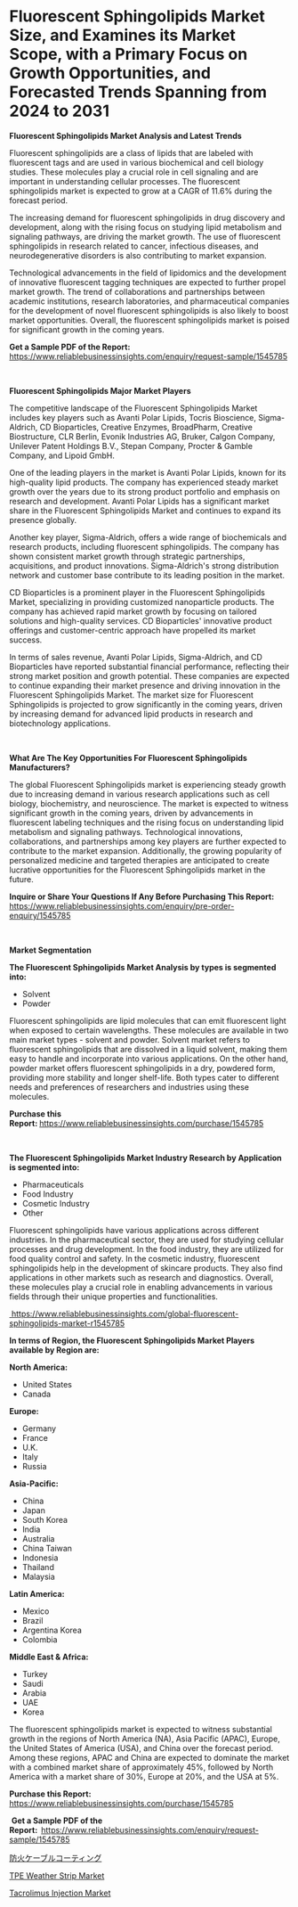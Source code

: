 <p><h1>Fluorescent Sphingolipids Market Size, and Examines its Market Scope, with a Primary Focus on Growth Opportunities, and Forecasted Trends Spanning from 2024 to 2031</h1></p><p><strong>Fluorescent Sphingolipids Market Analysis and Latest Trends</strong></p>
<p><p>Fluorescent sphingolipids are a class of lipids that are labeled with fluorescent tags and are used in various biochemical and cell biology studies. These molecules play a crucial role in cell signaling and are important in understanding cellular processes. The fluorescent sphingolipids market is expected to grow at a CAGR of 11.6% during the forecast period. </p><p>The increasing demand for fluorescent sphingolipids in drug discovery and development, along with the rising focus on studying lipid metabolism and signaling pathways, are driving the market growth. The use of fluorescent sphingolipids in research related to cancer, infectious diseases, and neurodegenerative disorders is also contributing to market expansion. </p><p>Technological advancements in the field of lipidomics and the development of innovative fluorescent tagging techniques are expected to further propel market growth. The trend of collaborations and partnerships between academic institutions, research laboratories, and pharmaceutical companies for the development of novel fluorescent sphingolipids is also likely to boost market opportunities. Overall, the fluorescent sphingolipids market is poised for significant growth in the coming years.</p></p>
<p><strong>Get a Sample PDF of the Report:&nbsp;</strong> <a href="https://www.reliablebusinessinsights.com/enquiry/request-sample/1545785">https://www.reliablebusinessinsights.com/enquiry/request-sample/1545785</a></p>
<p>&nbsp;</p>
<p><strong>Fluorescent Sphingolipids Major Market Players</strong></p>
<p><p>The competitive landscape of the Fluorescent Sphingolipids Market includes key players such as Avanti Polar Lipids, Tocris Bioscience, Sigma-Aldrich, CD Bioparticles, Creative Enzymes, BroadPharm, Creative Biostructure, CLR Berlin, Evonik Industries AG, Bruker, Calgon Company, Unilever Patent Holdings B.V., Stepan Company, Procter & Gamble Company, and Lipoid GmbH.</p><p>One of the leading players in the market is Avanti Polar Lipids, known for its high-quality lipid products. The company has experienced steady market growth over the years due to its strong product portfolio and emphasis on research and development. Avanti Polar Lipids has a significant market share in the Fluorescent Sphingolipids Market and continues to expand its presence globally.</p><p>Another key player, Sigma-Aldrich, offers a wide range of biochemicals and research products, including fluorescent sphingolipids. The company has shown consistent market growth through strategic partnerships, acquisitions, and product innovations. Sigma-Aldrich's strong distribution network and customer base contribute to its leading position in the market.</p><p>CD Bioparticles is a prominent player in the Fluorescent Sphingolipids Market, specializing in providing customized nanoparticle products. The company has achieved rapid market growth by focusing on tailored solutions and high-quality services. CD Bioparticles' innovative product offerings and customer-centric approach have propelled its market success.</p><p>In terms of sales revenue, Avanti Polar Lipids, Sigma-Aldrich, and CD Bioparticles have reported substantial financial performance, reflecting their strong market position and growth potential. These companies are expected to continue expanding their market presence and driving innovation in the Fluorescent Sphingolipids Market. The market size for Fluorescent Sphingolipids is projected to grow significantly in the coming years, driven by increasing demand for advanced lipid products in research and biotechnology applications.</p></p>
<p>&nbsp;</p>
<p><strong>What Are The Key Opportunities For Fluorescent Sphingolipids Manufacturers?</strong></p>
<p><p>The global Fluorescent Sphingolipids market is experiencing steady growth due to increasing demand in various research applications such as cell biology, biochemistry, and neuroscience. The market is expected to witness significant growth in the coming years, driven by advancements in fluorescent labeling techniques and the rising focus on understanding lipid metabolism and signaling pathways. Technological innovations, collaborations, and partnerships among key players are further expected to contribute to the market expansion. Additionally, the growing popularity of personalized medicine and targeted therapies are anticipated to create lucrative opportunities for the Fluorescent Sphingolipids market in the future.</p></p>
<p><strong>Inquire or Share Your Questions If Any Before Purchasing This Report:</strong> <a href="https://www.reliablebusinessinsights.com/enquiry/pre-order-enquiry/1545785">https://www.reliablebusinessinsights.com/enquiry/pre-order-enquiry/1545785</a></p>
<p>&nbsp;</p>
<p><strong>Market Segmentation</strong></p>
<p><strong>The Fluorescent Sphingolipids Market Analysis by types is segmented into:</strong></p>
<p><ul><li>Solvent</li><li>Powder</li></ul></p>
<p><p>Fluorescent sphingolipids are lipid molecules that can emit fluorescent light when exposed to certain wavelengths. These molecules are available in two main market types - solvent and powder. Solvent market refers to fluorescent sphingolipids that are dissolved in a liquid solvent, making them easy to handle and incorporate into various applications. On the other hand, powder market offers fluorescent sphingolipids in a dry, powdered form, providing more stability and longer shelf-life. Both types cater to different needs and preferences of researchers and industries using these molecules.</p></p>
<p><strong>Purchase this Report:&nbsp;</strong><a href="https://www.reliablebusinessinsights.com/purchase/1545785">https://www.reliablebusinessinsights.com/purchase/1545785</a></p>
<p>&nbsp;</p>
<p><strong>The Fluorescent Sphingolipids Market Industry Research by Application is segmented into:</strong></p>
<p><ul><li>Pharmaceuticals</li><li>Food Industry</li><li>Cosmetic Industry</li><li>Other</li></ul></p>
<p><p>Fluorescent sphingolipids have various applications across different industries. In the pharmaceutical sector, they are used for studying cellular processes and drug development. In the food industry, they are utilized for food quality control and safety. In the cosmetic industry, fluorescent sphingolipids help in the development of skincare products. They also find applications in other markets such as research and diagnostics. Overall, these molecules play a crucial role in enabling advancements in various fields through their unique properties and functionalities.</p></p>
<p><a href="https://www.reliablebusinessinsights.com/global-fluorescent-sphingolipids-market-r1545785">&nbsp;https://www.reliablebusinessinsights.com/global-fluorescent-sphingolipids-market-r1545785</a></p>
<p><strong>In terms of Region, the Fluorescent Sphingolipids Market Players available by Region are:</strong></p>
<p>
    <p> <strong> North America: </strong>
        <ul>
            <li>United States</li>
            <li>Canada</li>
        </ul>
        </p> 
    <p> <strong> Europe: </strong>
        <ul>
            <li>Germany</li>
            <li>France</li>
            <li>U.K.</li>
            <li>Italy</li>
            <li>Russia</li>
        </ul>
        </p> 
    <p> <strong> Asia-Pacific: </strong>
        <ul>
            <li>China</li>
            <li>Japan</li>
            <li>South Korea</li>
            <li>India</li>
            <li>Australia</li>
            <li>China Taiwan</li>
            <li>Indonesia</li>
            <li>Thailand</li>
            <li>Malaysia</li>
        </ul>
        </p> 
    <p> <strong> Latin America: </strong>
        <ul>
            <li>Mexico</li>
            <li>Brazil</li>
            <li>Argentina Korea</li>
            <li>Colombia</li>
        </ul>
        </p> 
    <p> <strong> Middle East & Africa: </strong>
        <ul>
            <li>Turkey</li>
            <li>Saudi</li>
            <li>Arabia</li>
            <li>UAE</li>
            <li>Korea</li>
        </ul>
    </p>
    </p>
<p><p>The fluorescent sphingolipids market is expected to witness substantial growth in the regions of North America (NA), Asia Pacific (APAC), Europe, the United States of America (USA), and China over the forecast period. Among these regions, APAC and China are expected to dominate the market with a combined market share of approximately 45%, followed by North America with a market share of 30%, Europe at 20%, and the USA at 5%.</p></p>
<p><strong>Purchase this Report: </strong><a href="https://www.reliablebusinessinsights.com/purchase/1545785">https://www.reliablebusinessinsights.com/purchase/1545785</a></p>
<p>&nbsp;<strong>Get a Sample PDF of the Report:&nbsp;&nbsp;</strong><a href="https://www.reliablebusinessinsights.com/enquiry/request-sample/1545785">https://www.reliablebusinessinsights.com/enquiry/request-sample/1545785</a></p>
<p><strong></strong></p>
<p><p><a href="https://github.com/oafhukehf4709715/Market-Research-Report-List-3/blob/main/40630683773.md">防火ケーブルコーティング</a></p><p><a href="https://medium.com/@abdulkoss1996/tpe-weather-strip-market-forecast-global-market-trends-and-analysis-from-2024-to-2031-covered-in-5ae794015cda">TPE Weather Strip Market</a></p><p><a href="https://issuu.com/reportprime-2/docs/tacrolimus-injection-market-size-2030.pptx">Tacrolimus Injection Market</a></p></p>